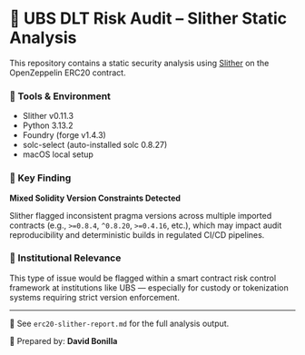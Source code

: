 # 🔐 UBS DLT Risk Audit – Slither Static Analysis

This repository contains a static security analysis using [Slither](https://github.com/crytic/slither) on the OpenZeppelin ERC20 contract.

### 📂 Tools & Environment

- Slither v0.11.3
- Python 3.13.2
- Foundry (forge v1.4.3)
- solc-select (auto-installed solc 0.8.27)
- macOS local setup

### 🚨 Key Finding

**Mixed Solidity Version Constraints Detected**

Slither flagged inconsistent pragma versions across multiple imported contracts (e.g., `>=0.8.4`, `^0.8.20`, `>=0.4.16`, etc.), which may impact audit reproducibility and deterministic builds in regulated CI/CD pipelines.

### 🧠 Institutional Relevance

This type of issue would be flagged within a smart contract risk control framework at institutions like UBS — especially for custody or tokenization systems requiring strict version enforcement.

---

📁 See `erc20-slither-report.md` for the full analysis output.

📌 Prepared by: **David Bonilla**
